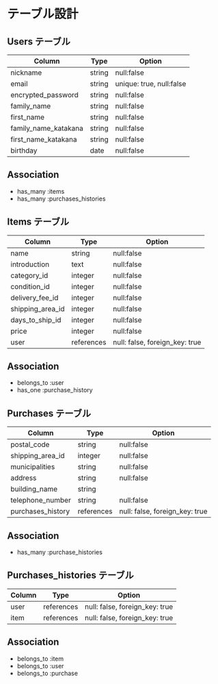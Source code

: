 # テーブル設計

## Users テーブル

  |  Column           |  Type      | Option    |
  |------------        |--------    |--------   |
  |nickname            |string      |null:false |
  |email               |string      |unique: true, null:false|
  |encrypted_password  |string      |null:false |
  |family_name         |string      |null:false |
  |first_name          |string      |null:false |
  |family_name_katakana         |string      |null:false |
  |first_name_katakana          |string      |null:false |
  |birthday            |date    |null:false|
  
  ## Association
  - has_many :items
  - has_many :purchases_histories


<!-- 
  ~usersテーブルが持っている情報~
1.ニックネーム
2.メールアドレス
3.パスワード（６文字以上）
  (理由:)passwordカラムは削除。deviseのgemがあらかじめ用意しているencrypted_passwordを使用しているため。
4.パスワード（確認）
5.お名前(全角)
6.お名前カナ(全角)
7.生年月日  -->

## Items テーブル


  |  Column        |  Type     | Option    |
  |------------     |--------   |--------   |
  |name             |string     |null:false |
  |introduction     |text       |null:false |
  |category_id      |integer    | null:false |
  |condition_id     |integer    | null:false |
  |delivery_fee_id  |integer    |null:false |
  |shipping_area_id |integer    |null:false |
  |days_to_ship_id  |integer    |null:false |
  |price            |integer       |null:false |
  |user             |references | null: false, foreign_key: true |

  ## Association
  - belongs_to :user
  - has_one :purchase_history
  

<!-- 
  ~itemsテーブルが持っている情報~
2.商品名（４０文字まで）
3.商品の説明（１０００文字まで）
 
  <<商品の詳細という大枠（これは情報ではない）>>
4.カテゴリー
5.商品の状態

  <<配送についてという大枠（これは情報ではない）>>
6.配送料の負担
7.発送元の地域
8.発送までの日数 

  <<販売価格という大枠（これは情報ではない）>>
9.価格
  （価格を埋めれば自動的に販売手数料、利益入る仕組みユーザー自身は入力しない）
-->

## Purchases テーブル


  |  Column        |Type    | Option    |
  |------------     |--------|--------   |
  |postal_code      |string  |null:false |
  |shipping_area_id      |integer  |null:false |
  |municipalities   |string  |null:false |
  |address          |string  |null:false |
  |building_name    |string  |           |
  |telephone_number |string  |null:false |
  |purchases_history|references | null: false, foreign_key: true |
  
  ## Association
  - has_many :purchase_histories


<!-- 
  ~購入テーブルが持っている情報~

  <<配送先入力という大枠（これは情報ではない）>>
1.郵便番号 
2.都道府県
3.市区町村
4.番地
5.建物名
  (※任意入力なのでオプションの箇所は空欄にした)
6.電話番号
7.購入履歴
 -->

 ## Purchases_histories テーブル


  |  Column        |Type    | Option    |
  |------------     |--------|--------   |
  |user             | references | null: false, foreign_key: true |
  |item             | references | null: false, foreign_key: true |

  ## Association
  - belongs_to :item
  - belongs_to :user
  - belongs_to :purchase
  
  <!--
  ~購入履歴テーブルが持っている情報~

  1.購入するユーザーの情報
    (ex. いいねなどの評価)
  2.過去に購入したもの
  -->
